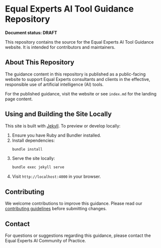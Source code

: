 # Equal Experts AI Tool Guidance Repository

**Document status: DRAFT**

This repository contains the source for the Equal Experts AI Tool Guidance website. It is intended for contributors and maintainers.

## About This Repository

The guidance content in this repository is published as a public-facing website to support Equal Experts consultants and clients in the effective, responsible use of artificial intelligence (AI) tools.

For the published guidance, visit the website or see `index.md` for the landing page content.

## Using and Building the Site Locally

This site is built with [Jekyll](https://jekyllrb.com/). To preview or develop locally:

1. Ensure you have Ruby and Bundler installed.
2. Install dependencies:
   ```sh
   bundle install
   ```
3. Serve the site locally:
   ```sh
   bundle exec jekyll serve
   ```
4. Visit `http://localhost:4000` in your browser.

## Contributing

We welcome contributions to improve this guidance. Please read our [contributing guidelines](CONTRIBUTING.md) before submitting changes.

## Contact

For questions or suggestions regarding this guidance, please contact the Equal Experts AI Community of Practice.
